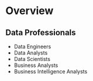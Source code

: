 # Overview

## Data Professionals
- Data Engineers
- Data Analysts
- Data Scientists
- Business Analysts
- Business Intelligence Analysts

